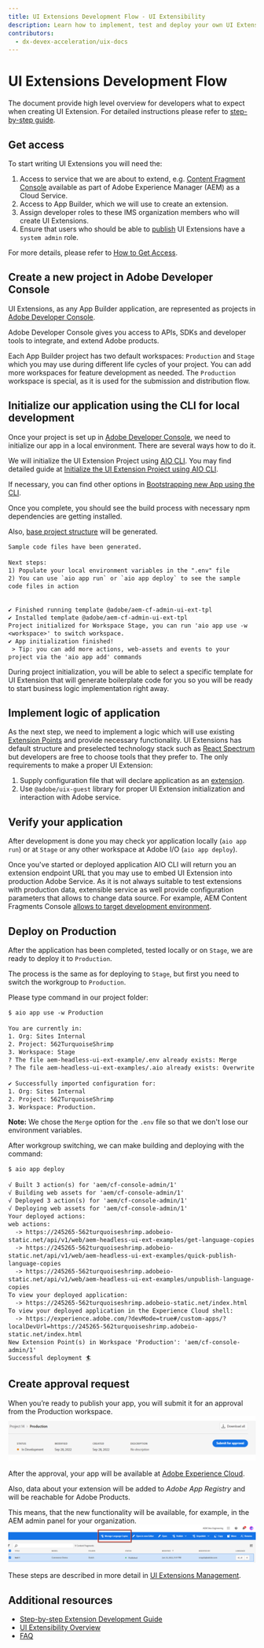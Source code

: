 ```yaml
---
title: UI Extensions Development Flow - UI Extensibility
description: Learn how to implement, test and deploy your own UI Extensions with Adobe App Builder
contributors:
  - dx-devex-acceleration/uix-docs
---
```

# UI Extensions Development Flow

The document provide high level overview for developers what to expect when creating UI Extension. For detailed instructions please refer to [step-by-step guide](../../services/aem-cf-console-admin/extension-development/).

## Get access

To start writing UI Extensions you will need the:
1. Access to service that we are about to extend, e.g. [Content Fragment Console](../../services/aem-cf-console-admin) available as part of Adobe Experience Manager (AEM) as a Cloud Service.
2. Access to App Builder, which we will use to create an extension.
3. Assign developer roles to these IMS organization members who will create UI Extensions.
4. Ensure that users who should be able to [publish](../publication/) UI Extensions have a `system admin` role.

For more details, please refer to [How to Get Access](../overview/get-access/).

## Create a new project in Adobe Developer Console

UI Extensions, as any App Builder application, are represented as projects in [Adobe Developer Console](https://developer.adobe.com/developer-console/docs/guides/).

Adobe Developer Console gives you access to APIs, SDKs and developer tools to integrate, and extend Adobe products.

Each App Builder project has two default workspaces: `Production` and `Stage` which you may use during different life cycles of your project. You can add more workspaces for feature development as needed. 
The `Production` workspace is special, as it is used for the submission and distribution flow.

## Initialize our application using the CLI for local development

Once your project is set up in [Adobe Developer Console](https://developer.adobe.com/console), we need to initialize our app in a local environment.
There are several ways how to do it.

We will initialize the UI Extension Project using [AIO CLI](https://github.com/adobe/aio-cli).
You may find detailed guide at [Initialize the UI Extension Project using AIO CLI](../../services/aem-cf-console-admin/code-generation#launch-code-generation-during-project-initialization).

If necessary, you can find other options in [Bootstrapping new App using the CLI](https://developer.adobe.com/app-builder/docs/getting_started/first_app/#4-bootstrapping-new-app-using-the-cli).

Once you complete, you should see the build process with necessary npm dependencies are getting installed.

Also, [base project structure](https://developer.adobe.com/app-builder/docs/getting_started/first_app/#5-anatomy-of-an-app-builder-application) will be generated.
    
```shell
Sample code files have been generated.
    
Next steps:
1) Populate your local environment variables in the ".env" file
2) You can use `aio app run` or `aio app deploy` to see the sample code files in action
    
    
✔ Finished running template @adobe/aem-cf-admin-ui-ext-tpl
✔ Installed template @adobe/aem-cf-admin-ui-ext-tpl
Project initialized for Workspace Stage, you can run 'aio app use -w <workspace>' to switch workspace.
✔ App initialization finished!
 > Tip: you can add more actions, web-assets and events to your project via the 'aio app add' commands
```

During project initialization, you will be able to select a specific template for UI Extension that will generate boilerplate code for you so you will be ready to start business logic implementation right away.

## Implement logic of application

As the next step, we need to implement a logic which will use existing [Extension Points](../../services/aem-cf-console-admin/api) and provide necessary functionality.
UI Extensions has default structure and preselected technology stack such as [React Spectrum](https://developer.adobe.com/app-builder/docs/resources/spectrum-intro/lesson3/) but developers are free to choose tools that they prefer to. The only requirements to make a proper UI Extension:
1. Supply configuration file that will declare application as an [extension](https://developer.adobe.com/app-builder/docs/guides/extensions/).
2. Use `@adobe/uix-guest` library for proper UI Extension initialization and interaction with Adobe service.

## Verify your application

After development is done you may check yor application locally (`aio app run`) or at `Stage` or any other workspace at Adobe I/O (`aio app deploy`).

Once you've started or deployed application  AIO CLI will return you an extension endpoint URL that you may use to embed UI Extension into production Adobe Service. As it is not always suitable to test extensions with production data, extensible service as well provide configuration parameters that allows to change data source. For example, AEM Content Fragments Console [allows to target development environment](../../services/aem-cf-console-admin/debug/).

## Deploy on Production
After the application has been completed, tested locally or on `Stage`, we are ready to deploy it to `Production`.

The process is the same as for deploying to `Stage`, but first you need to switch the workgroup to `Production`.

Please type command in our project folder:

```shell
$ aio app use -w Production

You are currently in:
1. Org: Sites Internal
2. Project: 562TurquoiseShrimp
3. Workspace: Stage
? The file aem-headless-ui-ext-example/.env already exists: Merge
? The file aem-headless-ui-ext-examples/.aio already exists: Overwrite

✔ Successfully imported configuration for:
1. Org: Sites Internal
2. Project: 562TurquoiseShrimp
3. Workspace: Production.
```
**Note:** 
We chose the `Merge` option for the `.env` file so that we don't lose our environment variables.

After workgroup switching, we can make building and deploying with the command:
```
$ aio app deploy

√ Built 3 action(s) for 'aem/cf-console-admin/1'
√ Building web assets for 'aem/cf-console-admin/1'
√ Deployed 3 action(s) for 'aem/cf-console-admin/1'
√ Deploying web assets for 'aem/cf-console-admin/1'
Your deployed actions:
web actions:
  -> https://245265-562turquoiseshrimp.adobeio-static.net/api/v1/web/aem-headless-ui-ext-examples/get-language-copies
  -> https://245265-562turquoiseshrimp.adobeio-static.net/api/v1/web/aem-headless-ui-ext-examples/quick-publish-language-copies
  -> https://245265-562turquoiseshrimp.adobeio-static.net/api/v1/web/aem-headless-ui-ext-examples/unpublish-language-copies
To view your deployed application:
  -> https://245265-562turquoiseshrimp.adobeio-static.net/index.html
To view your deployed application in the Experience Cloud shell:
  -> https://experience.adobe.com/?devMode=true#/custom-apps/?localDevUrl=https://245265-562turquoiseshrimp.adobeio-static.net/index.html
New Extension Point(s) in Workspace 'Production': 'aem/cf-console-admin/1'
Successful deployment 🏄
```

## Create approval request
When you’re ready to publish your app, you will submit it for an approval from the Production workspace.
![Publishing](publishing-1.png)

After the approval, your app will be available at [Adobe Experience Cloud](https://experience.adobe.com/).

Also, data about your extension will be added to *Adobe App Registry* and will be reachable for Adobe Products.

This means, that the new functionality will be available, for example, in the AEM admin panel for your organization.
![New functionality in AEM admin panel](publishing-2.png)

These steps are described in more detail in [UI Extensions Management](../publication).

## Additional resources
- [Step-by-step Extension Development Guide](../../services/aem-cf-console-admin/extension-development/)
- [UI Extensibility Overview](../)
- [FAQ](../../faq/)
